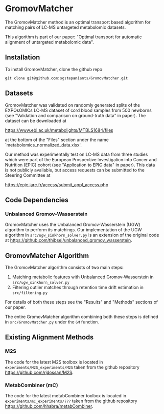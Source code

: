 # GromovMatcher

The GromovMatcher method is an optimal transport based algorithm for matching pairs of LC-MS untargeted metabolomic datasets.

This algorithm is part of our paper: "Optimal transport for automatic alignment of untargeted metabolomic data".

## Installation

To install GromovMatcher, clone the github repo
```
git clone git@github.com:sgstepaniants/GromovMatcher.git
```

## Datasets

GromovMatcher was validated on randomly generated splits of the EXPOsOMICs LC-MS dataset of cord blood samples from 500 newborns (see "Validation and comparison on ground-truth data" in paper). The dataset can be downloaded at

https://www.ebi.ac.uk/metabolights/MTBLS1684/files

at the bottom of the "Files" section under the name `metabolomics\_normalized\_data.xlsx'.

Our method was experimentally test on LC-MS data from three studies which were part of the European Prospective Investigation into Cancer and Nutrition (EPIC) cohort (see "Application to EPIC data" in paper). This data is not publicly available, but access requests can be submitted to the Steering Committee at

https://epic.iarc.fr/access/submit_appl_access.php

## Code Dependencies

### Unbalanced Gromov-Wasserstein
GromovMatcher uses the Unbalanced Gromov-Wasserstein (UGW) algorithm to perform its matchings. Our implementation of the UGW algorithm in `src/ugw_sinkhorn_solver.py` is an extension of the original code at https://github.com/thibsej/unbalanced_gromov_wasserstein.

## GromovMatcher Algorithm
The GromovMatcher algorithm consists of two main steps:
1. Matching metabolic features with Unbalanced Gromov-Wasserstein in `src/ugw_sinkhorn_solver.py`
2. Filtering outlier matches through retention time drift estimation in `src/filtering.py`

For details of both these steps see the "Results" and "Methods" sections of our paper.

The entire GromovMatcher algorithm combining both these steps is defined in `src/GromovMatcher.py` under the `GM` function.

## Existing Alignment Methods

### M2S
The code for the latest M2S toolbox is located in `experiments/M2S_experiments/M2S` taken from the github repository https://github.com/rjdossan/M2S.

### MetabCombiner (mC)
The code for the latest metabCombiner toolbox is located in `experiments/mC_experiments/???` taken from the github repository https://github.com/hhabra/metabCombiner.
